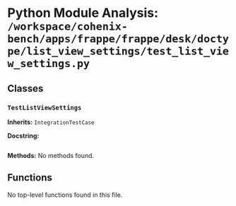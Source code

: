 # Python Module Analysis: `/workspace/cohenix-bench/apps/frappe/frappe/desk/doctype/list_view_settings/test_list_view_settings.py`

## Classes

### `TestListViewSettings`
**Inherits:** `IntegrationTestCase`


**Docstring:**
```

```

**Methods:**
No methods found.




## Functions

No top-level functions found in this file.
